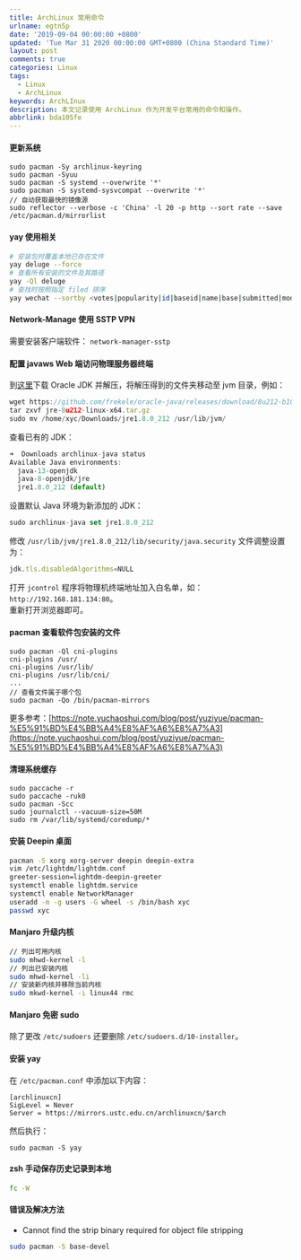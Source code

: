 ```yaml
---
title: ArchLinux 常用命令
urlname: egtn5p
date: '2019-09-04 00:00:00 +0800'
updated: 'Tue Mar 31 2020 00:00:00 GMT+0800 (China Standard Time)'
layout: post
comments: true
categories: Linux
tags:
  - Linux
  - ArchLinux
keywords: ArchLInux
description: 本文记录使用 ArchLinux 作为开发平台常用的命令和操作。
abbrlink: bda105fe
---
```


<a name="52t3i"></a>
#### 更新系统


```
sudo pacman -Sy archlinux-keyring
sudo pacman -Syuu
sudo pacman -S systemd --overwrite '*'
sudo pacman -S systemd-sysvcompat --overwrite '*'
// 自动获取最快的镜像源
sudo reflector --verbose -c 'China' -l 20 -p http --sort rate --save /etc/pacman.d/mirrorlist
```


<a name="BdT88"></a>
#### yay 使用相关
```bash
# 安装包时覆盖本地已存在文件
yay deluge --force
# 查看所有安装的文件及其路径
yay -Ql deluge
# 查找时按照指定 filed 排序
yay wechat --sortby <votes|popularity|id|baseid|name|base|submitted|modified>
```


<a name="aQrbN"></a>
#### Network-Manage 使用 SSTP VPN 
需要安装客户端软件： `network-manager-sstp`<br />

<a name="xaHEP"></a>
#### 配置 javaws Web 端访问物理服务器终端
到[这里](https://github.com/frekele/oracle-java/releases)下载 Oracle JDK 并解压，将解压得到的文件夹移动至 jvm 目录，例如：
```javascript
wget https://github.com/frekele/oracle-java/releases/download/8u212-b10/jre-8u212-linux-x64.tar.gz
tar zxvf jre-8u212-linux-x64.tar.gz
sudo mv /home/xyc/Downloads/jre1.8.0_212 /usr/lib/jvm/
```
查看已有的 JDK：
```javascript
➜  Downloads archlinux-java status                                                                             
Available Java environments:
  java-13-openjdk
  java-8-openjdk/jre
  jre1.8.0_212 (default)
```
设置默认 Java 环境为新添加的 JDK：
```javascript
sudo archlinux-java set jre1.8.0_212
```
修改 `/usr/lib/jvm/jre1.8.0_212/lib/security/java.security` 文件调整设置为：
```javascript
jdk.tls.disabledAlgorithms=NULL
```
打开 `jcontrol` 程序将物理机终端地址加入白名单，如：`http://192.168.181.134:80`。<br />重新打开浏览器即可。<br />

<a name="AM6Pq"></a>
#### pacman 查看软件包安装的文件
```
sudo pacman -Ql cni-plugins
cni-plugins /usr/
cni-plugins /usr/lib/
cni-plugins /usr/lib/cni/
...
// 查看文件属于哪个包
sudo pacman -Qo /bin/pacman-mirrors
```
更多参考：[https://note.yuchaoshui.com/blog/post/yuziyue/pacman-%E5%91%BD%E4%BB%A4%E8%AF%A6%E8%A7%A3](https://note.yuchaoshui.com/blog/post/yuziyue/pacman-%E5%91%BD%E4%BB%A4%E8%AF%A6%E8%A7%A3)<br />

<a name="J6u5z"></a>
#### 清理系统缓存
```
sudo paccache -r
sudo paccache -ruk0
sudo pacman -Scc
sudo journalctl --vacuum-size=50M
sudo rm /var/lib/systemd/coredump/*
```


<a name="C8RKE"></a>
#### 安装 Deepin 桌面
```bash
pacman -S xorg xorg-server deepin deepin-extra
vim /etc/lightdm/lightdm.conf
greeter-session=lightdm-deepin-greeter
systemctl enable lightdm.service
systemctl enable NetworkManager
useradd -m -g users -G wheel -s /bin/bash xyc
passwd xyc
```


<a name="PIpHY"></a>
#### Manjaro 升级内核
```bash
// 列出可用内核
sudo mhwd-kernel -l
// 列出已安装内核
sudo mhwd-kernel -li
// 安装新内核并移除当前内核
sudo mkwd-kernel -i linux44 rmc
```


<a name="yORAd"></a>
#### Manjaro 免密 sudo
除了更改 `/etc/sudoers` 还要删除 `/etc/sudoers.d/10-installer`。<br />

<a name="Z2q9E"></a>
#### 安装 yay
在 `/etc/pacman.conf` 中添加以下内容：
```
[archlinuxcn]
SigLevel = Never
Server = https://mirrors.ustc.edu.cn/archlinuxcn/$arch
```
然后执行：
```
sudo pacman -S yay
```


<a name="nLhv5"></a>
#### zsh 手动保存历史记录到本地
```bash
fc -W
```


<a name="Uf6Hh"></a>
#### 错误及解决方法

- Cannot find the strip binary required for object file stripping
```bash
sudo pacman -S base-devel
```



